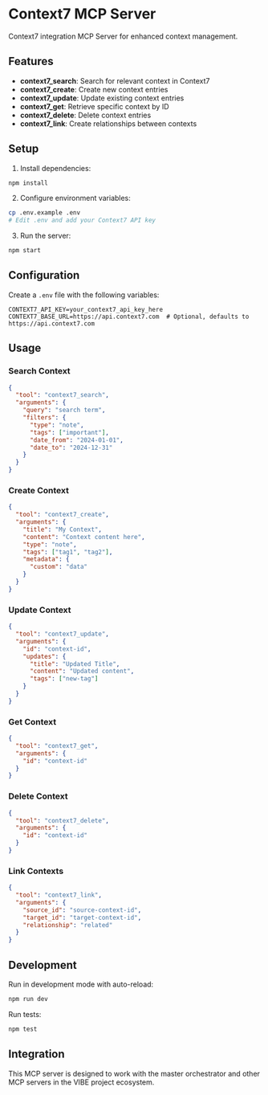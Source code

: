 # Context7 MCP Server

Context7 integration MCP Server for enhanced context management.

## Features

- **context7_search**: Search for relevant context in Context7
- **context7_create**: Create new context entries
- **context7_update**: Update existing context entries
- **context7_get**: Retrieve specific context by ID
- **context7_delete**: Delete context entries
- **context7_link**: Create relationships between contexts

## Setup

1. Install dependencies:
```bash
npm install
```

2. Configure environment variables:
```bash
cp .env.example .env
# Edit .env and add your Context7 API key
```

3. Run the server:
```bash
npm start
```

## Configuration

Create a `.env` file with the following variables:

```env
CONTEXT7_API_KEY=your_context7_api_key_here
CONTEXT7_BASE_URL=https://api.context7.com  # Optional, defaults to https://api.context7.com
```

## Usage

### Search Context
```json
{
  "tool": "context7_search",
  "arguments": {
    "query": "search term",
    "filters": {
      "type": "note",
      "tags": ["important"],
      "date_from": "2024-01-01",
      "date_to": "2024-12-31"
    }
  }
}
```

### Create Context
```json
{
  "tool": "context7_create",
  "arguments": {
    "title": "My Context",
    "content": "Context content here",
    "type": "note",
    "tags": ["tag1", "tag2"],
    "metadata": {
      "custom": "data"
    }
  }
}
```

### Update Context
```json
{
  "tool": "context7_update",
  "arguments": {
    "id": "context-id",
    "updates": {
      "title": "Updated Title",
      "content": "Updated content",
      "tags": ["new-tag"]
    }
  }
}
```

### Get Context
```json
{
  "tool": "context7_get",
  "arguments": {
    "id": "context-id"
  }
}
```

### Delete Context
```json
{
  "tool": "context7_delete",
  "arguments": {
    "id": "context-id"
  }
}
```

### Link Contexts
```json
{
  "tool": "context7_link",
  "arguments": {
    "source_id": "source-context-id",
    "target_id": "target-context-id",
    "relationship": "related"
  }
}
```

## Development

Run in development mode with auto-reload:
```bash
npm run dev
```

Run tests:
```bash
npm test
```

## Integration

This MCP server is designed to work with the master orchestrator and other MCP servers in the VIBE project ecosystem.